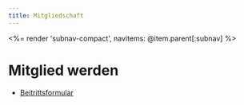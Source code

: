 ```yaml
---
title: Mitgliedschaft
---
```


<%= render 'subnav-compact', navitems: @item.parent[:subnav] %>

# Mitglied werden

 - [Beitrittsformular](../Beitrittserklaerung.pdf)
